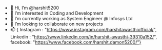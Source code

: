 - 👋 Hi, I’m @harshit5200
- 👀 I’m interested in Coding and Development
- 🌱 I’m currently working as System Engineer @ Infosys Ltd
- 💞️ I’m looking to collaborate on new projects
- 📫 { Instagram : "https://www.instagram.com/harshitawasthiofficial/", Linkedin : "https://www.linkedin.com/in/harshit-awasthi-39310a152/", facebook: "https://www.facebook.com/harshit.damon5200/"}

<!---
harshit5200/harshit5200 is a ✨ special ✨ repository because its `README.md` (this file) appears on your GitHub profile.
You can click the Preview link to take a look at your changes.
--->
